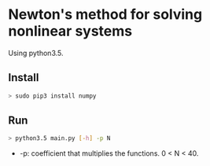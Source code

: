 # Newton's method for solving nonlinear systems

Using python3.5.

## Install
``` bash
> sudo pip3 install numpy
```

## Run
``` bash
> python3.5 main.py [-h] -p N
```

- -p: coefficient that multiplies the functions. 0 < N < 40.

